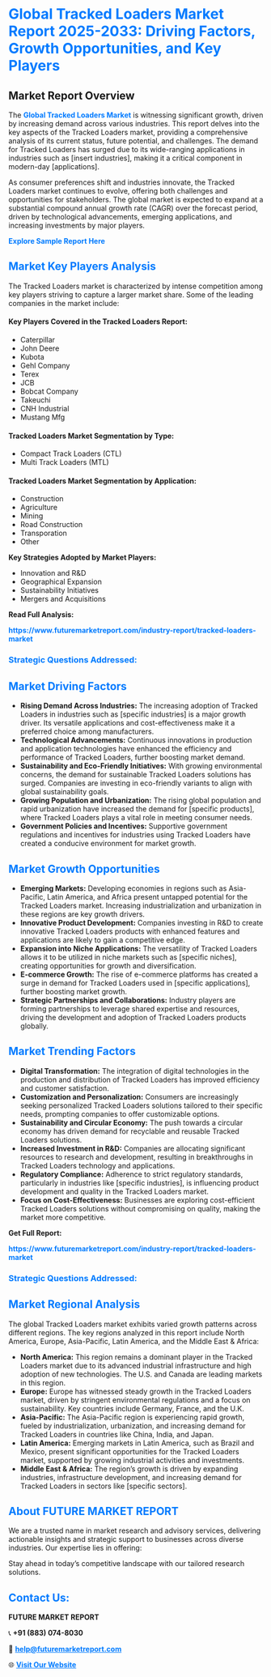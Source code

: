 <h1 style="color: #007BFF;">Global Tracked Loaders Market Report 2025-2033: Driving Factors, Growth Opportunities, and Key Players</h1>

<section id="overview">
<h2>Market Report Overview</h2>
<p>The <a href="https://www.futuremarketreport.com/industry-report/tracked-loaders-market" style="color: #007BFF; text-decoration: none;"><strong>Global Tracked Loaders Market</strong></a> is witnessing significant growth, driven by increasing demand across various industries. This report delves into the key aspects of the Tracked Loaders market, providing a comprehensive analysis of its current status, future potential, and challenges. The demand for Tracked Loaders has surged due to its wide-ranging applications in industries such as [insert industries], making it a critical component in modern-day [applications].</p>
<p>As consumer preferences shift and industries innovate, the Tracked Loaders market continues to evolve, offering both challenges and opportunities for stakeholders. The global market is expected to expand at a substantial compound annual growth rate (CAGR) over the forecast period, driven by technological advancements, emerging applications, and increasing investments by major players.</p>
</section>

<section id="overview">
<p><a href="https://www.futuremarketreport.com/request-sample/reportId=105197" style="color: #007BFF; text-decoration: none;"><strong>Explore Sample Report Here</strong></a></p>
</section>

<section id="key-players">
<h2 style="color: #007BFF;">Market Key Players Analysis</h2>
<p>The Tracked Loaders market is characterized by intense competition among key players striving to capture a larger market share. Some of the leading companies in the market include:</p>
<h4>Key Players Covered in the Tracked Loaders Report:</h4>
<ul><li>Caterpillar</li><li>John Deere</li><li>Kubota</li><li>Gehl Company</li><li>Terex</li><li>JCB</li><li>Bobcat Company</li><li>Takeuchi</li><li>CNH Industrial</li><li>Mustang Mfg</li></ul>
<h4>Tracked Loaders Market Segmentation by Type:</h4>
<ul><li>Compact Track Loaders (CTL)</li><li>Multi Track Loaders (MTL)</li></ul>

<h4>Tracked Loaders Market Segmentation by Application:</h4>
<ul><li>Construction</li><li>Agriculture</li><li>Mining</li><li>Road Construction</li><li>Transporation</li><li>Other</li></ul>
<p><strong>Key Strategies Adopted by Market Players:</strong></p>
<ul>
<li>Innovation and R&D</li>
<li>Geographical Expansion</li>
<li>Sustainability Initiatives</li>
<li>Mergers and Acquisitions</li>
</ul>
</section>

<section>
<p><strong>Read Full Analysis: </strong></p><a href="https://www.futuremarketreport.com/industry-report/tracked-loaders-market" style="color: #007BFF; text-decoration: none;"><strong>https://www.futuremarketreport.com/industry-report/tracked-loaders-market</strong></a>
<h3 style="color: #007BFF;">Strategic Questions Addressed:</h3>
</section>

<section id="driving-factors">
<h2 style="color: #007BFF;">Market Driving Factors</h2>
<ul>
<li><strong>Rising Demand Across Industries:</strong> The increasing adoption of Tracked Loaders in industries such as [specific industries] is a major growth driver. Its versatile applications and cost-effectiveness make it a preferred choice among manufacturers.</li>
<li><strong>Technological Advancements:</strong> Continuous innovations in production and application technologies have enhanced the efficiency and performance of Tracked Loaders, further boosting market demand.</li>
<li><strong>Sustainability and Eco-Friendly Initiatives:</strong> With growing environmental concerns, the demand for sustainable Tracked Loaders solutions has surged. Companies are investing in eco-friendly variants to align with global sustainability goals.</li>
<li><strong>Growing Population and Urbanization:</strong> The rising global population and rapid urbanization have increased the demand for [specific products], where Tracked Loaders plays a vital role in meeting consumer needs.</li>
<li><strong>Government Policies and Incentives:</strong> Supportive government regulations and incentives for industries using Tracked Loaders have created a conducive environment for market growth.</li>
</ul>
</section>

<section id="growth-opportunities">
<h2 style="color: #007BFF;">Market Growth Opportunities</h2>
<ul>
<li><strong>Emerging Markets:</strong> Developing economies in regions such as Asia-Pacific, Latin America, and Africa present untapped potential for the Tracked Loaders market. Increasing industrialization and urbanization in these regions are key growth drivers.</li>
<li><strong>Innovative Product Development:</strong> Companies investing in R&D to create innovative Tracked Loaders products with enhanced features and applications are likely to gain a competitive edge.</li>
<li><strong>Expansion into Niche Applications:</strong> The versatility of Tracked Loaders allows it to be utilized in niche markets such as [specific niches], creating opportunities for growth and diversification.</li>
<li><strong>E-commerce Growth:</strong> The rise of e-commerce platforms has created a surge in demand for Tracked Loaders used in [specific applications], further boosting market growth.</li>
<li><strong>Strategic Partnerships and Collaborations:</strong> Industry players are forming partnerships to leverage shared expertise and resources, driving the development and adoption of Tracked Loaders products globally.</li>
</ul>
</section>

<section id="trending-factors">
<h2 style="color: #007BFF;">Market Trending Factors</h2>
<ul>
<li><strong>Digital Transformation:</strong> The integration of digital technologies in the production and distribution of Tracked Loaders has improved efficiency and customer satisfaction.</li>
<li><strong>Customization and Personalization:</strong> Consumers are increasingly seeking personalized Tracked Loaders solutions tailored to their specific needs, prompting companies to offer customizable options.</li>
<li><strong>Sustainability and Circular Economy:</strong> The push towards a circular economy has driven demand for recyclable and reusable Tracked Loaders solutions.</li>
<li><strong>Increased Investment in R&D:</strong> Companies are allocating significant resources to research and development, resulting in breakthroughs in Tracked Loaders technology and applications.</li>
<li><strong>Regulatory Compliance:</strong> Adherence to strict regulatory standards, particularly in industries like [specific industries], is influencing product development and quality in the Tracked Loaders market.</li>
<li><strong>Focus on Cost-Effectiveness:</strong> Businesses are exploring cost-efficient Tracked Loaders solutions without compromising on quality, making the market more competitive.</li>
</ul>
</section>

<section>
<p><strong>Get Full Report: </strong></p><a href="https://www.futuremarketreport.com/industry-report/tracked-loaders-market" style="color: #007BFF; text-decoration: none;"><strong>https://www.futuremarketreport.com/industry-report/tracked-loaders-market</strong></a>
<h3 style="color: #007BFF;">Strategic Questions Addressed:</h3>
</section>


<section id="regional-analysis">
<h2 style="color: #007BFF;">Market Regional Analysis</h2>
<p>The global Tracked Loaders market exhibits varied growth patterns across different regions. The key regions analyzed in this report include North America, Europe, Asia-Pacific, Latin America, and the Middle East & Africa:</p>
<ul>
<li><strong>North America:</strong> This region remains a dominant player in the Tracked Loaders market due to its advanced industrial infrastructure and high adoption of new technologies. The U.S. and Canada are leading markets in this region.</li>
<li><strong>Europe:</strong> Europe has witnessed steady growth in the Tracked Loaders market, driven by stringent environmental regulations and a focus on sustainability. Key countries include Germany, France, and the U.K.</li>
<li><strong>Asia-Pacific:</strong> The Asia-Pacific region is experiencing rapid growth, fueled by industrialization, urbanization, and increasing demand for Tracked Loaders in countries like China, India, and Japan.</li>
<li><strong>Latin America:</strong> Emerging markets in Latin America, such as Brazil and Mexico, present significant opportunities for the Tracked Loaders market, supported by growing industrial activities and investments.</li>
<li><strong>Middle East & Africa:</strong> The region’s growth is driven by expanding industries, infrastructure development, and increasing demand for Tracked Loaders in sectors like [specific sectors].</li>
</ul>
</section>

<footer>
<h2 style="color: #007BFF;">About FUTURE MARKET REPORT</h2>
<p>We are a trusted name in market research and advisory services, delivering actionable insights and strategic support to businesses across diverse industries. Our expertise lies in offering:</p>

<p>Stay ahead in today’s competitive landscape with our tailored research solutions.</p>

<h2 style="color: #007BFF;">Contact Us:</h2>
<p><strong>FUTURE MARKET REPORT</strong></p>
<p>📞 <strong>+91 (883) 074-8030</strong></p>
<p>📧 <strong><a href="mailto:help@futuremarketreport.com" style="color: #007BFF;">help@futuremarketreport.com</a></strong></p>
<p>🌐 <strong><a href="https://www.futuremarketreport.com/" style="color: #007BFF;">Visit Our Website</a></strong></p>
</footer>
